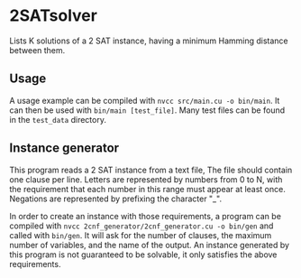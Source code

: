 # 2SATsolver

Lists K solutions of a 2 SAT instance, having a minimum Hamming distance between them.

## Usage

A usage example can be compiled with `nvcc src/main.cu -o bin/main`. It can then be used with `bin/main [test_file]`. Many test files can be found in the `test_data` directory.

## Instance generator

This program reads a 2 SAT instance from a text file, The file should contain one clause per line. 
Letters are represented by numbers from 0 to N, with the requirement that each number in this range must appear at least once. 
Negations are represented by prefixing the character "_".

In order to create an instance with those requirements, a program can be compiled with `nvcc 2cnf_generator/2cnf_generator.cu -o bin/gen` and called with `bin/gen`.
It will ask for the number of clauses, the maximum number of variables, and the name of the output.
An instance generated by this program is not guaranteed to be solvable, it only satisfies the above requirements.

